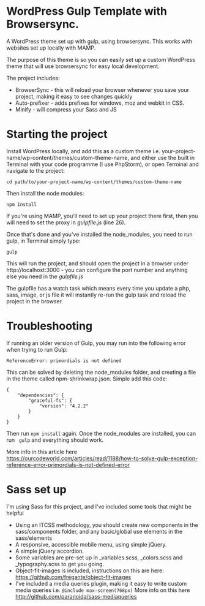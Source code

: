 # WordPress Gulp Template with Browsersync.
A WordPress theme set up with gulp, using browsersync. This works with websites set up locally with MAMP.

The purpose of this theme is so you can easily set up a custom WordPress theme that will use browsersync for easy local development.

The project includes:

- BrowserSync - this will reload your browser whenever you save your project, making it easy to see changes quickly
- Auto-prefixer - adds prefixes for windows, moz and webkit in CSS.
- Minify - will compress your Sass and JS

# Starting the project

Install WordPress locally, and add this as a custom theme i.e. your-project-name/wp-content/themes/custom-theme-name, and either use the built in Terminal with your code programme (I use PhpStorm), or open Terminal and navigate to the project:

``cd path/to/your-project-name/wp-content/themes/custom-theme-name``

Then install the node modules:

``npm install``

If you're using MAMP, you'll need to set up your project there first, then you will need to set the proxy in *gulpfile.js* (line 26).

Once that's done and you've installed the node_modules, you need to run gulp, in Terminal simply type:

``gulp``

This will run the project, and should open the project in a browser under http://localhost:3000 - you can configure the port number and anything else you need in the *gulpfile.js*

The gulpfile has a watch task which means every time you update a php, sass, image, or js file it will instantly re-run the gulp task and reload the project in the browser.

# Troubleshooting

If running an older version of Gulp, you may run into the following error when trying to run Gulp:

``` ReferenceError: primordials is not defined ```

This can be solved by deleting the node_modules folder, and creating a file in the theme called npm-shrinkwrap.json. Simple add this code:

```
{
    "dependencies": {
        "graceful-fs": {
            "version": "4.2.2"
        }
    }
}
```

Then run ``` npm install ``` again. Once the node_modules are installed, you can run ``` gulp``` and everything should work. 

More info in this article here https://ourcodeworld.com/articles/read/1188/how-to-solve-gulp-exception-reference-error-primordials-is-not-defined-error 

# Sass set up

I'm using Sass for this project, and I've included some tools that might be helpful

- Using an ITCSS methodology, you should create new components in the sass/components folder, and any basic/global use elements in the sass/elements 
- A responsive, accessible mobile menu, using simple jQuery.
- A simple jQuery accordion.
- Some variables are pre-set up in _variables.scss, _colors.scss and _typography.scss to get you going.
- Object-fit-images is included, instructions on this are here: https://github.com/fregante/object-fit-images 
- I've included a media queries plugin, making it easy to write custom media queries i.e. `@include max-screen(768px)` More info on this here http://github.com/paranoida/sass-mediaqueries 

